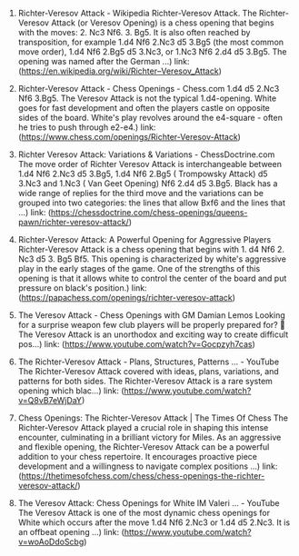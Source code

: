 ---
---
1. Richter-Veresov Attack - Wikipedia
Richter-Veresov Attack. The Richter-Veresov Attack (or Veresov Opening) is a chess opening that begins with the moves: 2. Nc3 Nf6. 3. Bg5. It is also often reached by transposition, for example 1.d4 Nf6 2.Nc3 d5 3.Bg5 (the most common move order), 1.d4 Nf6 2.Bg5 d5 3.Nc3, or 1.Nc3 Nf6 2.d4 d5 3.Bg5. The opening was named after the German ...)
link: (https://en.wikipedia.org/wiki/Richter–Veresov_Attack)


2. Richter-Veresov Attack - Chess Openings - Chess.com
1.d4 d5 2.Nc3 Nf6 3.Bg5. The Veresov Attack is not the typical 1.d4-opening. White goes for fast development and often the players castle on opposite sides of the board. White's play revolves around the e4-square - often he tries to push through e2-e4.)
link: (https://www.chess.com/openings/Richter-Veresov-Attack)


3. Richter Veresov Attack: Variations & Variations - ChessDoctrine.com
The move order of Richter Veresov Attack is interchangeable between 1.d4 Nf6 2.Nc3 d5 3.Bg5, 1.d4 Nf6 2.Bg5 ( Trompowsky Attack) d5 3.Nc3 and 1.Nc3 ( Van Geet Opening) Nf6 2.d4 d5 3.Bg5. Black has a wide range of replies for the third move and the variations can be grouped into two categories: the lines that allow Bxf6 and the lines that ...)
link: (https://chessdoctrine.com/chess-openings/queens-pawn/richter-veresov-attack/)


4. Richter-Veresov Attack: A Powerful Opening for Aggressive Players
Richter-Veresov Attack is a chess opening that begins with 1. d4 Nf6 2. Nc3 d5 3. Bg5 Bf5. This opening is characterized by white's aggressive play in the early stages of the game. One of the strengths of this opening is that it allows white to control the center of the board and put pressure on black's position.)
link: (https://papachess.com/openings/richter-veresov-attack)


5. The Veresov Attack - Chess Openings with GM Damian Lemos
Looking for a surprise weapon few club players will be properly prepared for? 🤔 The Veresov Attack is an unorthodox and exciting way to create difficult pos...)
link: (https://www.youtube.com/watch?v=Gocpzyh7cas)


6. The Richter-Veresov Attack - Plans, Structures, Patterns ... - YouTube
The Richter-Veresov Attack covered with ideas, plans, variations, and patterns for both sides. The Richter-Veresov Attack is a rare system opening which blac...)
link: (https://www.youtube.com/watch?v=Q8vB7eWjDaY)


7. Chess Openings: The Richter-Veresov Attack | The Times Of Chess
The Richter-Veresov Attack played a crucial role in shaping this intense encounter, culminating in a brilliant victory for Miles. As an aggressive and flexible opening, the Richter-Veresov Attack can be a powerful addition to your chess repertoire. It encourages proactive piece development and a willingness to navigate complex positions ...)
link: (https://thetimesofchess.com/chess/chess-openings-the-richter-veresov-attack/)


8. The Veresov Attack: Chess Openings for White IM Valeri ... - YouTube
The Veresov Attack is one of the most dynamic chess openings for White which occurs after the move 1.d4 Nf6 2.Nc3 or 1.d4 d5 2.Nc3. It is an offbeat opening ...)
link: (https://www.youtube.com/watch?v=woAoDdoScbg)


